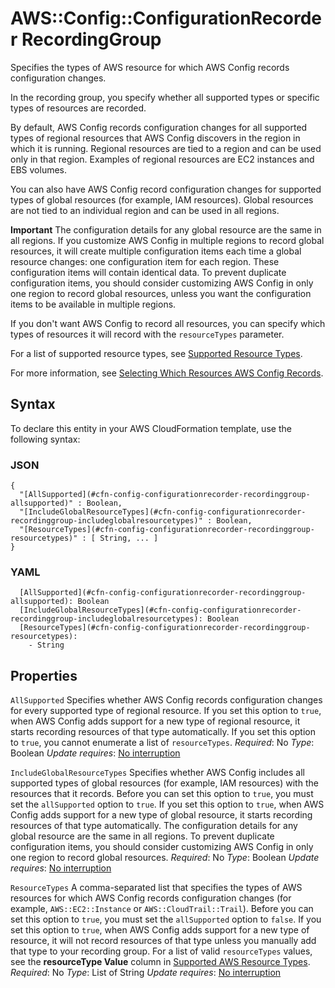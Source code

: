 # AWS::Config::ConfigurationRecorder RecordingGroup<a name="aws-properties-config-configurationrecorder-recordinggroup"></a>

Specifies the types of AWS resource for which AWS Config records configuration changes\.

In the recording group, you specify whether all supported types or specific types of resources are recorded\.

By default, AWS Config records configuration changes for all supported types of regional resources that AWS Config discovers in the region in which it is running\. Regional resources are tied to a region and can be used only in that region\. Examples of regional resources are EC2 instances and EBS volumes\.

You can also have AWS Config record configuration changes for supported types of global resources \(for example, IAM resources\)\. Global resources are not tied to an individual region and can be used in all regions\.

**Important**
The configuration details for any global resource are the same in all regions\. If you customize AWS Config in multiple regions to record global resources, it will create multiple configuration items each time a global resource changes: one configuration item for each region\. These configuration items will contain identical data\. To prevent duplicate configuration items, you should consider customizing AWS Config in only one region to record global resources, unless you want the configuration items to be available in multiple regions\.

If you don't want AWS Config to record all resources, you can specify which types of resources it will record with the `resourceTypes` parameter\.

For a list of supported resource types, see [Supported Resource Types](https://docs.aws.amazon.com/config/latest/developerguide/resource-config-reference.html#supported-resources)\.

For more information, see [Selecting Which Resources AWS Config Records](https://docs.aws.amazon.com/config/latest/developerguide/select-resources.html)\.

## Syntax<a name="aws-properties-config-configurationrecorder-recordinggroup-syntax"></a>

To declare this entity in your AWS CloudFormation template, use the following syntax:

### JSON<a name="aws-properties-config-configurationrecorder-recordinggroup-syntax.json"></a>

```
{
  "[AllSupported](#cfn-config-configurationrecorder-recordinggroup-allsupported)" : Boolean,
  "[IncludeGlobalResourceTypes](#cfn-config-configurationrecorder-recordinggroup-includeglobalresourcetypes)" : Boolean,
  "[ResourceTypes](#cfn-config-configurationrecorder-recordinggroup-resourcetypes)" : [ String, ... ]
}
```

### YAML<a name="aws-properties-config-configurationrecorder-recordinggroup-syntax.yaml"></a>

```
  [AllSupported](#cfn-config-configurationrecorder-recordinggroup-allsupported): Boolean
  [IncludeGlobalResourceTypes](#cfn-config-configurationrecorder-recordinggroup-includeglobalresourcetypes): Boolean
  [ResourceTypes](#cfn-config-configurationrecorder-recordinggroup-resourcetypes):
    - String
```

## Properties<a name="aws-properties-config-configurationrecorder-recordinggroup-properties"></a>

`AllSupported`  <a name="cfn-config-configurationrecorder-recordinggroup-allsupported"></a>
Specifies whether AWS Config records configuration changes for every supported type of regional resource\.
If you set this option to `true`, when AWS Config adds support for a new type of regional resource, it starts recording resources of that type automatically\.
If you set this option to `true`, you cannot enumerate a list of `resourceTypes`\.
*Required*: No
*Type*: Boolean
*Update requires*: [No interruption](https://docs.aws.amazon.com/AWSCloudFormation/latest/UserGuide/using-cfn-updating-stacks-update-behaviors.html#update-no-interrupt)

`IncludeGlobalResourceTypes`  <a name="cfn-config-configurationrecorder-recordinggroup-includeglobalresourcetypes"></a>
Specifies whether AWS Config includes all supported types of global resources \(for example, IAM resources\) with the resources that it records\.
Before you can set this option to `true`, you must set the `allSupported` option to `true`\.
If you set this option to `true`, when AWS Config adds support for a new type of global resource, it starts recording resources of that type automatically\.
The configuration details for any global resource are the same in all regions\. To prevent duplicate configuration items, you should consider customizing AWS Config in only one region to record global resources\.
*Required*: No
*Type*: Boolean
*Update requires*: [No interruption](https://docs.aws.amazon.com/AWSCloudFormation/latest/UserGuide/using-cfn-updating-stacks-update-behaviors.html#update-no-interrupt)

`ResourceTypes`  <a name="cfn-config-configurationrecorder-recordinggroup-resourcetypes"></a>
A comma\-separated list that specifies the types of AWS resources for which AWS Config records configuration changes \(for example, `AWS::EC2::Instance` or `AWS::CloudTrail::Trail`\)\.
Before you can set this option to `true`, you must set the `allSupported` option to `false`\.
If you set this option to `true`, when AWS Config adds support for a new type of resource, it will not record resources of that type unless you manually add that type to your recording group\.
For a list of valid `resourceTypes` values, see the **resourceType Value** column in [Supported AWS Resource Types](https://docs.aws.amazon.com/config/latest/developerguide/resource-config-reference.html#supported-resources)\.
*Required*: No
*Type*: List of String
*Update requires*: [No interruption](https://docs.aws.amazon.com/AWSCloudFormation/latest/UserGuide/using-cfn-updating-stacks-update-behaviors.html#update-no-interrupt)
